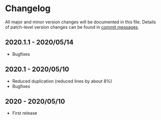 # Changelog
All major and minor version changes will be documented in this file. Details of
patch-level version changes can be found in [commit messages](../../commits/master).

## 2020.1.1 - 2020/05/14
- Bugfixes

## 2020.1 - 2020/05/10
- Reduced duplication (reduced lines by about 8%)
- Bugfixes

## 2020 - 2020/05/10
- First release
